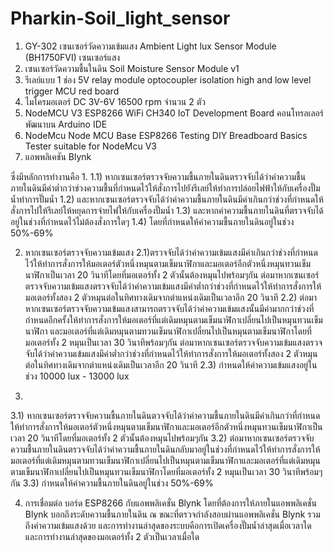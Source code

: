 # Pharkin-Soil_light_sensor

1. GY-302 เซนเซอร์วัดความเข้มแสง Ambient Light lux Sensor Module (BH1750FVI) เซนเซอร์แสง 
2. เซนเซอร์วัดความชื้นในดิน Soil Moisture Sensor Module v1 
3. รีเลย์แบบ 1 ช่อง 5V relay module optocoupler isolation high and low level trigger MCU red board
4. ไมโครมอเตอร์ DC 3V-6V 16500 rpm จำนวน 2 ตัว 
5. NodeMCU V3 ESP8266 WiFi CH340 IoT Development Board คอนโทรลเลอร์ พัฒนาบน Arduino IDE 
6. NodeMcu Node MCU Base ESP8266 Testing DIY Breadboard Basics Tester suitable for NodeMcu V3 
7.  แอพพลิเคชัน Blynk 

ซึ่งมีหลักการทำงานคือ 
1. 
1.1) หากเซนเซอร์ตรวจจับความชื้นภายในดินตรวจจับได้ว่าค่าความชื้นภายในดินมีค่าต่ำกว่าช่วงความชื้นที่กำหนดไว้ให้สั่งการไปยังรีเลย์ให้ทำการปล่อยไฟฟ้าให้กับเครื่องปั๊มน้ำทำการปั๊มน้ำ 
1.2) และหากเซนเซอร์ตรวจจับได้ว่าค่าความชื้นภายในดินมีค่าเกินกว่าช่วงที่กำหนดให้สั่งการไปให้รีเลย์ให้หยุดการจ่ายไฟให้กับเครื่องปั๊มน้ำ 
1.3) และหากค่าความชื้นภายในดินที่ตรวจจับได้อยู่ในช่วงที่กำหนดไว้ไม่ต้องสั่งการใดๆ 
1.4) โดยที่กำหนดให้ค่าความชื้นภายในดินอยู่ในช่วง 50%-69%

2. หากเซนเซอร์ตรวจจับความเข้มแสง
2.1)ตรวจจับได้ว่าค่าความเข้มแสงมีค่าเกินกว่าช่วงที่กำหนดไว้ให้ทำการสั่งการให้มอเตอร์ตัวหนึ่งหมุนตามเข็มนาฬิกาและมอเตอร์อีกตัวหนึ่งหมุนทวนเข็มนาฬิกาเป็นเวลา 20 วินาทีโดยที่มอเตอร์ทั้ง 2 ตัวนั้นต้องหมุนไปพร้อมๆกัน 
ต่อมาหากเซนเซอร์ตรวจจับความเข้มแสงตรวจจับได้ว่าค่าความเข้มแสงมีค่าต่ำกว่าช่วงที่กำหนดไว้ให้ทำการสั่งการให้มอเตอร์ทั้งสอง 2 ตัวหมุนต่อในทิศทางเดิมจากตำแหน่งเดิมเป็นเวลาอีก 20 วินาที 
2.2) ต่อมาหากเซนเซอร์ตรวจจับความเข้มแสงสามารถตรวจจับได้ว่าค่าความเข้มแสงนั้นมีค่ามากกว่าช่วงที่กำหนดอีกครั้งให้ทำการสั่งการให้มอเตอร์ที่แต่เดิมหมุนตามเข็มนาฬิกาเปลี่ยนไปเป็นหมุนทวนเข็มนาฬิกา
และมอเตอร์ที่แต่เดิมหมุนตามทวนเข็มนาฬิกาเปลี่ยนไปเป็นหมุนตามเข็มนาฬิกาโดยที่มอเตอร์ทั้ง 2 หมุนเป็นเวลา 30 วินาทีพร้อมๆกัน 
ต่อมาหากเซนเซอร์ตรวจจับความเข้มแสงตรวจจับได้ว่าค่าความเข้มแสงมีค่าต่ำกว่าช่วงที่กำหนดไว้ให้ทำการสั่งการให้มอเตอร์ทั้งสอง 2 ตัวหมุนต่อในทิศทางเดิมจากตำแหน่งเดิมเป็นเวลาอีก 20 วินาที 
2.3) กำหนดให้ค่าความเข้มแสงอยู่ในช่วง 10000 lux - 13000 lux                           

3. 
3.1) หากเซนเซอร์ตรวจจับความชื้นภายในดินตวจจับได้ว่าค่าความชื้นภายในดินมีค่าเกินกว่าที่กำหนดให้ทำการสั่งการให้มอเตอร์ตัวหนึ่งหมุนตามเข็มนาฬิกาและมอเตอร์อีกตัวหนึ่งหมุนทวนเข็มนาฬิกาเป็นเวลา 20 วินาทีโดยที่มอเตอร์ทั้ง 2 ตัวนั้นต้องหมุนไปพร้อมๆกัน 
3.2) ต่อมาหากเซนเซอร์ตรวจจับความชื้นภายในดินตรวจจับได้ว่าค่าความชื้นภายในดินกลับมาอยู่ในช่วงที่กำหนดไว้ให้ทำการสั่งการให้มอเตอร์ที่แต่เดิมหมุนตามทวนเข็มนาฬิกาเปลี่ยนไปเป็นหมุนตามเข็มนาฬิกาและมอเตอร์ที่แต่เดิมหมุนตามเข็มนาฬิกาเปลี่ยนไปเป็นหมุนทวนเข็มนาฬิกาโดยที่มอเตอร์ทั้ง 2 หมุนเป็นเวลา 30 วินาทีพร้อมๆกัน 
3.3) กำหนดให้ค่าความชื้นภายในดินอยู่ในช่วง 50%-69%  

4. การเชื่อมต่อ บอร์ด ESP8266 กับแอพพลิเคชั่น Blynk โดยที่ต้องการให้ภายในแอพพลิเคชั่น Blynk บอกถึงระดับความชื้นภายในดิน ณ ขณะที่ตรวจกำลังสอบผ่านแอพพลิเคชั่น Blynk รวมถึงค่าความเข้มแสงด้วย และการทำงานล่าสุดของระบบคือการเปิดเครื่องปั๊มน้ำล่าสุดเมื่อเวลาใด และการทำงานล่าสุดของมอเตอร์ทั้ง 2 ตัวเป็นเวลาเมื่อใด
